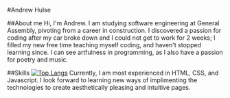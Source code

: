 #Andrew Hulse

##About me
Hi, I'm Andrew. I am studying software engineering at General Assembly, pivoting from a career in construction. I discovered a passion for coding after my car broke down and I could not get to work for 2 weeks; I filled my new free time teaching myself coding, and haven't stopped learning since. I can see artfulness in programming, as I also have a passion for poetry and music. 

##Skills
[![Top Langs](https://github-readme-stats.vercel.app/api/top-langs/?username=yushi1007&layout=compact)](https://github.com/yushi1007)
Currently, I am most experienced in HTML, CSS, and Javascript. I look forward to learning new ways of implimenting the technologies to create aesthetically pleasing and intuitive pages.


<!--
**AndrewDHulse/AndrewDHulse** is a ✨ _special_ ✨ repository because its `README.md` (this file) appears on your GitHub profile.

Here are some ideas to get you started:

- 🔭 I’m currently working on ...
- 🌱 I’m currently learning ...
- 👯 I’m looking to collaborate on ...
- 🤔 I’m looking for help with ...
- 💬 Ask me about ...
- 📫 How to reach me: ...
- 😄 Pronouns: ...
- ⚡ Fun fact: ...
-->
